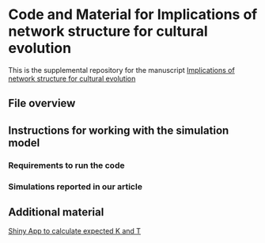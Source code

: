 # Code and Material for Implications of network structure for cultural evolution

This is the supplemental repository for the manuscript [Implications of network structure for cultural
evolution](https://github.com/marcosmolla/network_structure_cultural_evolution)

## File overview

## Instructions for working with the simulation model 

### Requirements to run the code

### Simulations reported in our article 

## Additional material 
[Shiny App to calculate expected K and T](https://smolla.shinyapps.io/Expected_K_and_T/)

